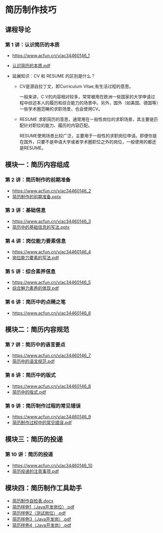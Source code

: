 # 简历制作技巧

## 课程导论

### 第 1 讲：认识简历的本质

- https://www.acfun.cn/v/ac34460146_1

-  [认识简历的本质.pdf](docs/认识简历的本质.pdf) 

- 延展知识：CV 和 RESUME 的区别是什么？

  - CV是源自拉丁文，即Curriculum Vitae,有生活过程的意思。

    一般来讲，C V的内容相对较多，常常被用在欧洲一些国家的大学申请过程中综述本人的履历和综合能力的场景中。另外，国外（如美国、德国等）一些学术圈范畴的求职场景，也会使用CV。

  - RESUME 求职简历的意思，通常用在一般性岗位的求职场景，其主要是匹配针对职位的能力、履历的内容匹配。

    RESUME使用场景比较广泛，主要用于一般性的求职岗位申请。即便你是在国外，只要不是申请大学或者学术圈职位之外的岗位，一般使用的都还是RESUME。

## 模块一：简历内容组成

### 第 2 讲：简历制作的前期准备

- https://www.acfun.cn/v/ac34460146_2
-  [简历制作的前期准备.pptx](docs/简历制作的前期准备.pptx) 

### 第 3 讲：基础信息

- https://www.acfun.cn/v/ac34460146_3
-  [简历中的基础信息的写法.pptx](docs/简历中的基础信息的写法.pptx) 

### 第 4 讲：岗位能力要素信息

- https://www.acfun.cn/v/ac34460146_4
-  [岗位能力要素的写法.pdf](docs/岗位能力要素的写法.pdf) 

### 第 5 讲：综合素养信息

- https://www.acfun.cn/v/ac34460146_5
-  [综合魅力素养的体现.pdf](docs/综合魅力素养的体现.pdf) 

### 第 6 讲：简历中的点睛之笔

- https://www.acfun.cn/v/ac34460146_6

## 模块二：简历内容规范

### 第 7 讲：简历中的语言要点

- https://www.acfun.cn/v/ac34460146_7
-  [简历中的语言规范.pdf](docs/简历中的语言规范.pdf) 

### 第 8 讲：简历中的版式

- https://www.acfun.cn/v/ac34460146_8
-  [简历中的版式.pdf](docs/简历中的版式.pdf) 

### 第 9 讲：简历制作过程的常见错误

- https://www.acfun.cn/v/ac34460146_9
-  [简历制作过程中的常见错误.pdf](docs/简历制作过程中的常见错误.pdf) 

## 模块三：简历的投递

### 第 10 讲：简历的投递

- https://www.acfun.cn/v/ac34460146_10
-  [简历投递的注意事项.pdf](docs/简历投递的注意事项.pdf) 

## 模块四：简历制作工具助手

- [简历制作自检表.docx](docs/简历制作自检表.docx)
-  [简历样例1（Java开发岗位）.pdf](docs/简历样例1（Java开发岗位）.pdf) 
-  [简历样例2（测试岗位）.pdf](docs/简历样例2（测试岗位）.pdf) 
-  [简历样例3（Java开发岗）.pdf](docs/简历样例3（Java开发岗）.pdf) 
-  [简历样例4（Java开发岗）.pdf](docs/简历样例4（Java开发岗）.pdf) []()
